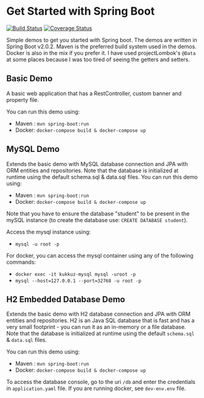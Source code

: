 # Get Started with Spring Boot  

[![Build Status](https://travis-ci.org/kukkuz/spring-boot.svg?branch=master)](https://travis-ci.org/kukkuz/spring-boot)
[![Coverage Status](https://coveralls.io/repos/github/kukkuz/spring-boot/badge.svg?branch=master)](https://coveralls.io/github/kukkuz/spring-boot?branch=master)

Simple demos to get you started with Spring boot. The demos are written in Spring Boot v2.0.2. Maven is the preferred build system used in the demos. Docker is also in the mix if you prefer it. I have used projectLombok's `@Data` at some places because I was too tired of seeing the getters and setters.

## Basic Demo

A basic web application that has a RestController, custom banner and property file. 

You can run this demo using:
- Maven : `mvn spring-boot:run`
- Docker: `docker-compose build & docker-compose up`

## MySQL Demo

Extends the basic demo with MySQL database connection and JPA with ORM entities and repositories. Note that the database is initialized at runtime using the default schema.sql & data.sql files. You can run this demo using:
- Maven : `mvn spring-boot:run`
- Docker: `docker-compose build & docker-compose up`

Note that you have to ensure the database "student" to be present in the mySQL instance (to create the database use: `CREATE DATABASE student`). 

Access the mysql instance using:
- `mysql -u root -p`

For docker, you can access the mysql container using any of the following commands:
- `docker exec -it kukkuz-mysql mysql -uroot -p`
- `mysql --host=127.0.0.1 --port=32768 -u root -p`

## H2 Embedded Database Demo

Extends the basic demo with H2 database connection and JPA with ORM entities and repositories. H2 is an Java SQL database that is fast and has a very small footprint - you can run it as an in-memory or a file database. Note that the database is initialized at runtime using the default `schema.sql` & `data.sql` files. 

You can run this demo using:
- Maven : `mvn spring-boot:run`
- Docker: `docker-compose build & docker-compose up`

To access the database console, go to the uri `/db` and enter the credentials in `application.yaml` file. If you are running docker, see `dev-env.env` file.
